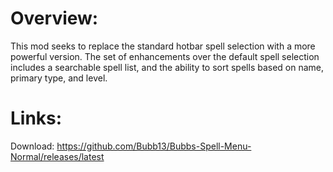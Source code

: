 # Overview:
This mod seeks to replace the standard hotbar spell selection with a more powerful version. The set of enhancements over the default spell selection includes a searchable spell list, and the ability to sort spells based on name, primary type, and level.

# Links:
Download: https://github.com/Bubb13/Bubbs-Spell-Menu-Normal/releases/latest

